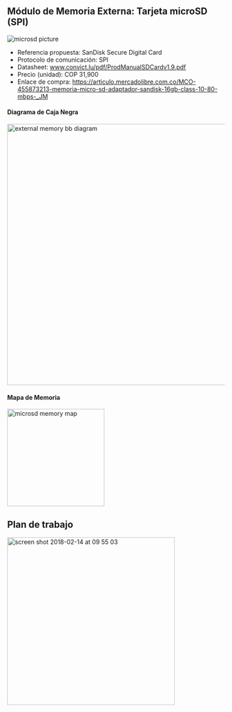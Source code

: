 ## Módulo de Memoria Externa: Tarjeta microSD (SPI)

![microsd picture](https://user-images.githubusercontent.com/24497588/36355377-4ed86f06-14b0-11e8-89cd-2130b61f5c06.jpg)
 
* Referencia propuesta: SanDisk Secure Digital Card
* Protocolo de comunicación: SPI
* Datasheet: www.convict.lu/pdf/ProdManualSDCardv1.9.pdf
* Precio (unidad): COP 31,900
* Enlace de compra: https://articulo.mercadolibre.com.co/MCO-455873213-memoria-micro-sd-adaptador-sandisk-16gb-class-10-80-mbps-_JM

#### Diagrama de Caja Negra

<img width="604" alt="external memory bb diagram" src="https://user-images.githubusercontent.com/24497588/36355386-74ae41a6-14b0-11e8-9da7-3256ca8fdc96.png">

#### Mapa de Memoria

<img width="225" alt="microsd memory map" src="https://user-images.githubusercontent.com/24497588/36355397-8beabb24-14b0-11e8-9ee3-c1df422d7af2.png">

## Plan de trabajo

<img width="388" alt="screen shot 2018-02-14 at 09 55 03" src="https://user-images.githubusercontent.com/24497588/36210762-48fe1b44-116d-11e8-9d69-b52aefed66e6.png">

